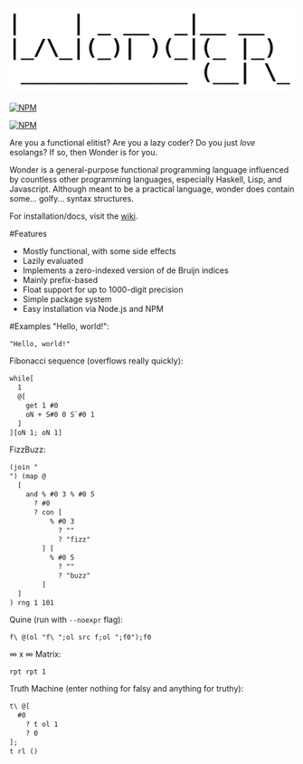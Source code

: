 ![wonder](wonder.png?raw=true)

[![NPM](https://nodei.co/npm/wonderlang.png?downloads=true)](https://npmjs.org/package/wonderlang)

[![NPM](https://nodei.co/npm-dl/wonderlang.png?months=6&height=3)](https://nodei.co/npm/wonderlang/)

Are you a functional elitist? Are you a lazy coder? Do you just _love_ esolangs? If so, then Wonder is for you.

Wonder is a general-purpose functional programming language influenced by countless other programming languages, especially Haskell, Lisp, and Javascript. Although meant to be a practical language, wonder does contain some... golfy... syntax structures.

For installation/docs, visit the [wiki](https://github.com/wonderlang/wonder/wiki).

#Features
- Mostly functional, with some side effects
- Lazily evaluated
- Implements a zero-indexed version of de Bruijn indices
- Mainly prefix-based
- Float support for up to 1000-digit precision
- Simple package system
- Easy installation via Node.js and NPM

#Examples
"Hello, world!":
```
"Hello, world!"
```

Fibonacci sequence (overflows really quickly):
```
while[
  1
  @[
    get 1 #0
    oN + S#0 0 S`#0 1
  ]
][oN 1; oN 1]
```

FizzBuzz:
```
(join "
") (map @
  [
    and % #0 3 % #0 5
      ? #0
      ? con [
          % #0 3
            ? ""
            ? "fizz"
        ] [
          % #0 5
            ? ""
            ? "buzz"
        ]
  ]
) rng 1 101
```

Quine (run with `--noexpr` flag):
```
f\ @(ol "f\ ";ol src f;ol ";f0");f0
```

∞ x ∞ Matrix:
```
rpt rpt 1
```

Truth Machine (enter nothing for falsy and anything for truthy):
```
t\ @[
  #0
    ? t ol 1
    ? 0
];
t rl ()
```